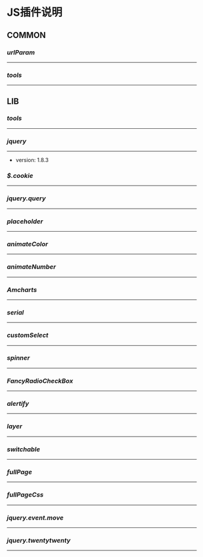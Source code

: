 # JS插件说明
## COMMON
### *urlParam*
---

### *tools*
---


## LIB

### *tools*
---

### *jquery*
---
* version: 1.8.3


### *$.cookie*
---
### *jquery.query*
---
### *placeholder*
---
### *animateColor*
---
### *animateNumber*
---
### *Amcharts*
---
### *serial*
---
### *customSelect*
---
### *spinner*
---
### *FancyRadioCheckBox*
---
### *alertify*
---
### *layer*
---
### *switchable*
---

### *fullPage*
---

### *fullPageCss*
---
### *jquery.event.move*
---
### *jquery.twentytwenty*
---